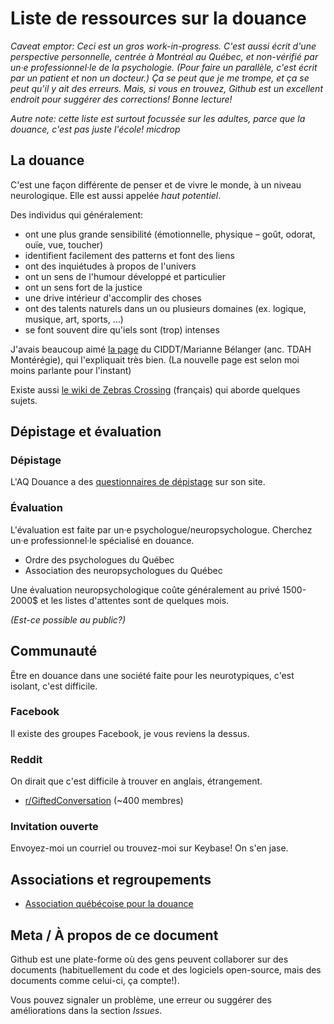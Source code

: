 # Liste de ressources sur la douance

*Caveat emptor: Ceci est un gros work-in-progress. C'est aussi écrit d'une perspective personnelle, centrée à Montréal au Québec, et non-vérifié par un·e professionnel·le de la psychologie. (Pour faire un parallèle, c'est écrit par un patient et non un docteur.) Ça se peut que je me trompe, et ça se peut qu'il y ait des erreurs. Mais, si vous en trouvez, Github est un excellent endroit pour suggérer des corrections! Bonne lecture!*

*Autre note: cette liste est surtout focussée sur les adultes, parce que la douance, c'est pas juste l'école! *micdrop**

## La douance
C'est une façon différente de penser et de vivre le monde, à un niveau neurologique. Elle est aussi appelée *haut potentiel*.

Des individus qui généralement:

- ont une plus grande sensibilité (émotionnelle, physique – goût, odorat, ouïe, vue, toucher)
- identifient facilement des patterns et font des liens
- ont des inquiétudes à propos de l'univers
- ont un sens de l'humour développé et particulier
- ont un sens fort de la justice
- une drive intérieur d'accomplir des choses
- ont des talents naturels dans un ou plusieurs domaines (ex. logique, musique, art, sports, ...)
- se font souvent dire qu'iels sont (trop) intenses

J'avais beaucoup aimé [la page][1] du CIDDT/Marianne Bélanger (anc. TDAH Montérégie), qui l'expliquait très bien. (La nouvelle page est selon moi moins parlante pour l'instant)

Existe aussi [le wiki de Zebras Crossing][2] (français) qui aborde quelques sujets.

[1]: http://web.archive.org/web/20180405003413/https://www.tdahmonteregie.com/douance
[2]: http://wiki.zebras-crossing.org/doku.php?id=start

## Dépistage et évaluation
### Dépistage
L'AQ Douance a des [questionnaires de dépistage][3] sur son site.

[3]: http://www.aqdouance.org/accueil/depistage-et-evaluation/depistage/

### Évaluation
L'évaluation est faite par un·e psychologue/neuropsychologue. Cherchez un·e professionnel·le spécialisé en douance.

* Ordre des psychologues du Québec
* Association des neuropsychologues du Québec

Une évaluation neuropsychologique coûte généralement au privé 1500-2000$ et les listes d'attentes sont de quelques mois.

*(Est-ce possible au public?)*

## Communauté
Être en douance dans une société faite pour les neurotypiques, c'est isolant, c'est difficile.

### Facebook
Il existe des groupes Facebook, je vous reviens la dessus.

### Reddit
On dirait que c'est difficile à trouver en anglais, étrangement.

* [r/GiftedConversation](https://www.reddit.com/r/GiftedConversation/) (~400 membres)

### Invitation ouverte
Envoyez-moi un courriel ou trouvez-moi sur Keybase! On s'en jase.

## Associations et regroupements
* [Association québécoise pour la douance](http://www.aqdouance.org/)

## Meta / À propos de ce document
Github est une plate-forme où des gens peuvent collaborer sur des documents (habituellement du code et des logiciels open-source, mais des documents comme celui-ci, ça compte!). 

Vous pouvez signaler un problème, une erreur ou suggérer des améliorations dans la section *Issues*.
